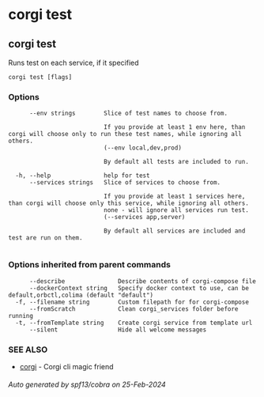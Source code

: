 # corgi test

## corgi test

Runs test on each service, if it specified

```
corgi test [flags]
```

### Options

```
      --env strings        Slice of test names to choose from.
                           
                           If you provide at least 1 env here, than corgi will choose only to run these test names, while ignoring all others.
                           (--env local,dev,prod)
                           
                           By default all tests are included to run.
                           		
  -h, --help               help for test
      --services strings   Slice of services to choose from.
                           
                           If you provide at least 1 services here, than corgi will choose only this service, while ignoring all others.
                           none - will ignore all services run test.
                           (--services app,server)
                           
                           By default all services are included and test are run on them.
                           		
```

### Options inherited from parent commands

```
      --describe               Describe contents of corgi-compose file
      --dockerContext string   Specify docker context to use, can be default,orbctl,colima (default "default")
  -f, --filename string        Custom filepath for for corgi-compose
      --fromScratch            Clean corgi_services folder before running
  -t, --fromTemplate string    Create corgi service from template url
      --silent                 Hide all welcome messages
```

### SEE ALSO

* [corgi](corgi)	 - Corgi cli magic friend

###### Auto generated by spf13/cobra on 25-Feb-2024
